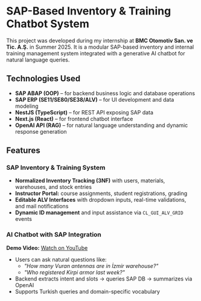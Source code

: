 # SAP-Based Inventory & Training Chatbot System

This project was developed during my internship at **BMC Otomotiv San. ve Tic. A.Ş.** in Summer 2025. It is a modular SAP-based inventory and internal training management system integrated with a generative AI chatbot for natural language queries.

##  Technologies Used

- **SAP ABAP (OOP)** – for backend business logic and database operations  
- **SAP ERP (SE11/SE80/SE38/ALV)** – for UI development and data modeling  
- **NestJS (TypeScript)** – for REST API exposing SAP data  
- **Next.js (React)** – for frontend chatbot interface  
- **OpenAI API (RAG)** – for natural language understanding and dynamic response generation  

## Features

### SAP Inventory & Training System

- **Normalized Inventory Tracking (3NF)** with users, materials, warehouses, and stock entries  
- **Instructor Portal:** course assignments, student registrations, grading  
- **Editable ALV Interfaces** with dropdown inputs, real-time validations, and mail notifications  
- **Dynamic ID management** and input assistance via `CL_GUI_ALV_GRID` events  

### AI Chatbot with SAP Integration
 **Demo Video:** [Watch on YouTube](https://www.youtube.com/watch?v=83WA9xf7GlY)
- Users can ask natural questions like:  
  - _"How many Vuran antennas are in İzmir warehouse?"_  
  - _"Who registered Kirpi armor last week?"_  
- Backend extracts intent and slots → queries SAP DB → summarizes via OpenAI  
- Supports Turkish queries and domain-specific vocabulary  
